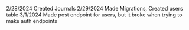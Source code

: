 2/28/2024 Created Journals
2/29/2024 Made Migrations, Created users table
3/1/2024 Made post endpoint for users, but it broke when trying to make auth endpoints
